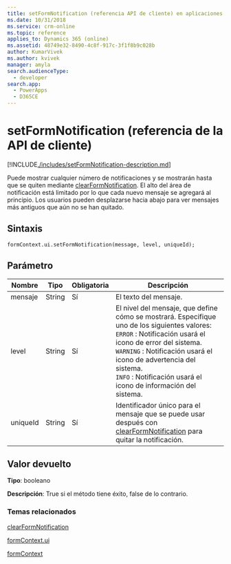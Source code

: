 ```yaml
---
title: setFormNotification (referencia API de cliente) en aplicaciones basadas en modelo| Microsoft Docs
ms.date: 10/31/2018
ms.service: crm-online
ms.topic: reference
applies_to: Dynamics 365 (online)
ms.assetid: 48749e32-8490-4c8f-917c-3f1f8b9c028b
author: KumarVivek
ms.author: kvivek
manager: amyla
search.audienceType:
  - developer
search.app:
  - PowerApps
  - D365CE
---
```

# <a name="setformnotification-client-api-reference"></a>setFormNotification (referencia de la API de cliente)



[!INCLUDE[./includes/setFormNotification-description.md](./includes/setFormNotification-description.md)]

Puede mostrar cualquier número de notificaciones y se mostrarán hasta que se quiten mediante [clearFormNotification](clearFormNotification.md). El alto del área de notificación está limitado por lo que cada nuevo mensaje se agregará al principio. Los usuarios pueden desplazarse hacia abajo para ver mensajes más antiguos que aún no se han quitado.

## <a name="syntax"></a>Sintaxis

`formContext.ui.setFormNotification(message, level, uniqueId);`

## <a name="parameter"></a>Parámetro

|Nombre|Tipo|Obligatoria|Descripción|
|--|--|--|--|
|mensaje|String|Sí|El texto del mensaje.|
|level|String|Sí|El nivel del mensaje, que define cómo se mostrará. Especifique uno de los siguientes valores:<br>`ERROR` : Notificación usará el icono de error del sistema.<br/>`WARNING` : Notificación usará el icono de advertencia del sistema.<br/>`INFO` : Notificación usará el icono de información del sistema.|
|uniqueId|String|Sí|Identificador único para el mensaje que se puede usar después con [clearFormNotification](clearFormNotification.md) para quitar la notificación.|

## <a name="return-value"></a>Valor devuelto

**Tipo**: booleano

**Descripción**: True si el método tiene éxito, false de lo contrario. 


### <a name="related-topics"></a>Temas relacionados

[clearFormNotification](clearFormNotification.md)

[formContext.ui](../formContext-ui.md)

[formContext](../../clientapi-form-context.md)

